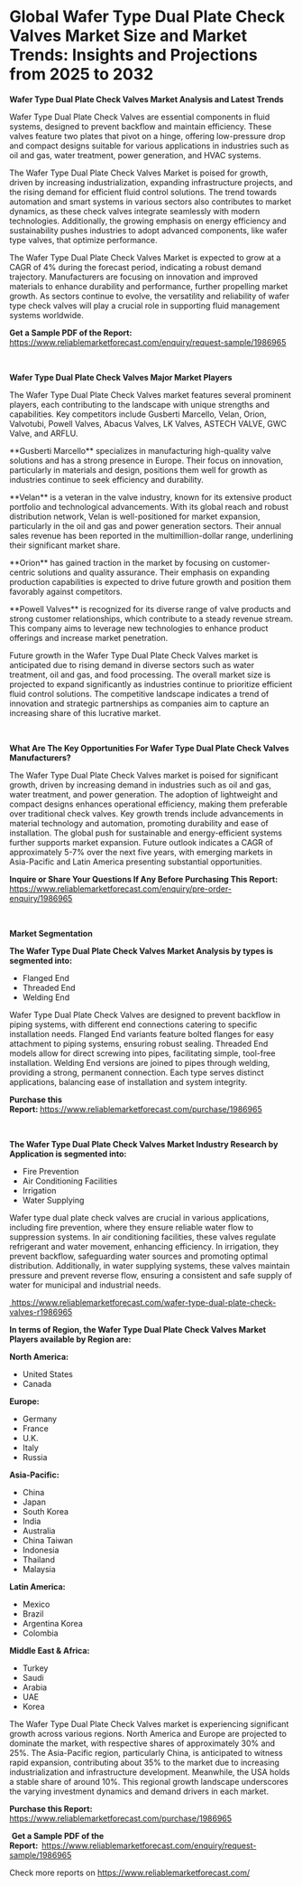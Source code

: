 <p><h1>Global Wafer Type Dual Plate Check Valves Market Size and Market Trends: Insights and Projections from 2025 to 2032</h1></p><p><strong>Wafer Type Dual Plate Check Valves Market Analysis and Latest Trends</strong></p>
<p><p>Wafer Type Dual Plate Check Valves are essential components in fluid systems, designed to prevent backflow and maintain efficiency. These valves feature two plates that pivot on a hinge, offering low-pressure drop and compact designs suitable for various applications in industries such as oil and gas, water treatment, power generation, and HVAC systems.</p><p>The Wafer Type Dual Plate Check Valves Market is poised for growth, driven by increasing industrialization, expanding infrastructure projects, and the rising demand for efficient fluid control solutions. The trend towards automation and smart systems in various sectors also contributes to market dynamics, as these check valves integrate seamlessly with modern technologies. Additionally, the growing emphasis on energy efficiency and sustainability pushes industries to adopt advanced components, like wafer type valves, that optimize performance.</p><p>The Wafer Type Dual Plate Check Valves Market is expected to grow at a CAGR of 4% during the forecast period, indicating a robust demand trajectory. Manufacturers are focusing on innovation and improved materials to enhance durability and performance, further propelling market growth. As sectors continue to evolve, the versatility and reliability of wafer type check valves will play a crucial role in supporting fluid management systems worldwide.</p></p>
<p><strong>Get a Sample PDF of the Report:&nbsp;</strong> <a href="https://www.reliablemarketforecast.com/enquiry/request-sample/1986965?utm_campaign=2310&utm_medium=2&utm_source=Github&utm_content=ia&utm_term=02032025&utm_id=wafer-type-dual-plate-check-valves">https://www.reliablemarketforecast.com/enquiry/request-sample/1986965</a></p>
<p>&nbsp;</p>
<p><strong>Wafer Type Dual Plate Check Valves Major Market Players</strong></p>
<p><p>The Wafer Type Dual Plate Check Valves market features several prominent players, each contributing to the landscape with unique strengths and capabilities. Key competitors include Gusberti Marcello, Velan, Orion, Valvotubi, Powell Valves, Abacus Valves, LK Valves, ASTECH VALVE, GWC Valve, and ARFLU.</p><p>**Gusberti Marcello** specializes in manufacturing high-quality valve solutions and has a strong presence in Europe. Their focus on innovation, particularly in materials and design, positions them well for growth as industries continue to seek efficiency and durability.</p><p>**Velan** is a veteran in the valve industry, known for its extensive product portfolio and technological advancements. With its global reach and robust distribution network, Velan is well-positioned for market expansion, particularly in the oil and gas and power generation sectors. Their annual sales revenue has been reported in the multimillion-dollar range, underlining their significant market share.</p><p>**Orion** has gained traction in the market by focusing on customer-centric solutions and quality assurance. Their emphasis on expanding production capabilities is expected to drive future growth and position them favorably against competitors.</p><p>**Powell Valves** is recognized for its diverse range of valve products and strong customer relationships, which contribute to a steady revenue stream. This company aims to leverage new technologies to enhance product offerings and increase market penetration.</p><p>Future growth in the Wafer Type Dual Plate Check Valves market is anticipated due to rising demand in diverse sectors such as water treatment, oil and gas, and food processing. The overall market size is projected to expand significantly as industries continue to prioritize efficient fluid control solutions. The competitive landscape indicates a trend of innovation and strategic partnerships as companies aim to capture an increasing share of this lucrative market.</p></p>
<p>&nbsp;</p>
<p><strong>What Are The Key Opportunities For Wafer Type Dual Plate Check Valves Manufacturers?</strong></p>
<p><p>The Wafer Type Dual Plate Check Valves market is poised for significant growth, driven by increasing demand in industries such as oil and gas, water treatment, and power generation. The adoption of lightweight and compact designs enhances operational efficiency, making them preferable over traditional check valves. Key growth trends include advancements in material technology and automation, promoting durability and ease of installation. The global push for sustainable and energy-efficient systems further supports market expansion. Future outlook indicates a CAGR of approximately 5-7% over the next five years, with emerging markets in Asia-Pacific and Latin America presenting substantial opportunities.</p></p>
<p><strong>Inquire or Share Your Questions If Any Before Purchasing This Report:</strong> <a href="https://www.reliablemarketforecast.com/enquiry/pre-order-enquiry/1986965?utm_campaign=2310&utm_medium=2&utm_source=Github&utm_content=ia&utm_term=02032025&utm_id=wafer-type-dual-plate-check-valves">https://www.reliablemarketforecast.com/enquiry/pre-order-enquiry/1986965</a></p>
<p>&nbsp;</p>
<p><strong>Market Segmentation</strong></p>
<p><strong>The Wafer Type Dual Plate Check Valves Market Analysis by types is segmented into:</strong></p>
<p><ul><li>Flanged End</li><li>Threaded End</li><li>Welding End</li></ul></p>
<p><p>Wafer Type Dual Plate Check Valves are designed to prevent backflow in piping systems, with different end connections catering to specific installation needs. Flanged End variants feature bolted flanges for easy attachment to piping systems, ensuring robust sealing. Threaded End models allow for direct screwing into pipes, facilitating simple, tool-free installation. Welding End versions are joined to pipes through welding, providing a strong, permanent connection. Each type serves distinct applications, balancing ease of installation and system integrity.</p></p>
<p><strong>Purchase this Report:&nbsp;</strong><a href="https://www.reliablemarketforecast.com/purchase/1986965?utm_campaign=2310&utm_medium=2&utm_source=Github&utm_content=ia&utm_term=02032025&utm_id=wafer-type-dual-plate-check-valves">https://www.reliablemarketforecast.com/purchase/1986965</a></p>
<p>&nbsp;</p>
<p><strong>The Wafer Type Dual Plate Check Valves Market Industry Research by Application is segmented into:</strong></p>
<p><ul><li>Fire Prevention</li><li>Air Conditioning Facilities</li><li>Irrigation</li><li>Water Supplying</li></ul></p>
<p><p>Wafer type dual plate check valves are crucial in various applications, including fire prevention, where they ensure reliable water flow to suppression systems. In air conditioning facilities, these valves regulate refrigerant and water movement, enhancing efficiency. In irrigation, they prevent backflow, safeguarding water sources and promoting optimal distribution. Additionally, in water supplying systems, these valves maintain pressure and prevent reverse flow, ensuring a consistent and safe supply of water for municipal and industrial needs.</p></p>
<p><a href="https://www.reliablemarketforecast.com/wafer-type-dual-plate-check-valves-r1986965?utm_campaign=2310&utm_medium=2&utm_source=Github&utm_content=ia&utm_term=02032025&utm_id=wafer-type-dual-plate-check-valves">&nbsp;https://www.reliablemarketforecast.com/wafer-type-dual-plate-check-valves-r1986965</a></p>
<p><strong>In terms of Region, the Wafer Type Dual Plate Check Valves Market Players available by Region are:</strong></p>
<p>
    <p> <strong> North America: </strong>
        <ul>
            <li>United States</li>
            <li>Canada</li>
        </ul>
        </p> 
    <p> <strong> Europe: </strong>
        <ul>
            <li>Germany</li>
            <li>France</li>
            <li>U.K.</li>
            <li>Italy</li>
            <li>Russia</li>
        </ul>
        </p> 
    <p> <strong> Asia-Pacific: </strong>
        <ul>
            <li>China</li>
            <li>Japan</li>
            <li>South Korea</li>
            <li>India</li>
            <li>Australia</li>
            <li>China Taiwan</li>
            <li>Indonesia</li>
            <li>Thailand</li>
            <li>Malaysia</li>
        </ul>
        </p> 
    <p> <strong> Latin America: </strong>
        <ul>
            <li>Mexico</li>
            <li>Brazil</li>
            <li>Argentina Korea</li>
            <li>Colombia</li>
        </ul>
        </p> 
    <p> <strong> Middle East & Africa: </strong>
        <ul>
            <li>Turkey</li>
            <li>Saudi</li>
            <li>Arabia</li>
            <li>UAE</li>
            <li>Korea</li>
        </ul>
    </p>
    </p>
<p><p>The Wafer Type Dual Plate Check Valves market is experiencing significant growth across various regions. North America and Europe are projected to dominate the market, with respective shares of approximately 30% and 25%. The Asia-Pacific region, particularly China, is anticipated to witness rapid expansion, contributing about 35% to the market due to increasing industrialization and infrastructure development. Meanwhile, the USA holds a stable share of around 10%. This regional growth landscape underscores the varying investment dynamics and demand drivers in each market.</p></p>
<p><strong>Purchase this Report: </strong><a href="https://www.reliablemarketforecast.com/purchase/1986965?utm_campaign=2310&utm_medium=2&utm_source=Github&utm_content=ia&utm_term=02032025&utm_id=wafer-type-dual-plate-check-valves">https://www.reliablemarketforecast.com/purchase/1986965</a></p>
<p>&nbsp;<strong>Get a Sample PDF of the Report:&nbsp;&nbsp;</strong><a href="https://www.reliablemarketforecast.com/enquiry/request-sample/1986965?utm_campaign=2310&utm_medium=2&utm_source=Github&utm_content=ia&utm_term=02032025&utm_id=wafer-type-dual-plate-check-valves">https://www.reliablemarketforecast.com/enquiry/request-sample/1986965</a></p>
<p><strong></strong></p>
<p>Check more reports on <a href="https://www.reliablemarketforecast.com/?utm_campaign=2310&utm_medium=2&utm_source=Github&utm_content=ia&utm_term=02032025&utm_id=wafer-type-dual-plate-check-valves">https://www.reliablemarketforecast.com/</a></p>